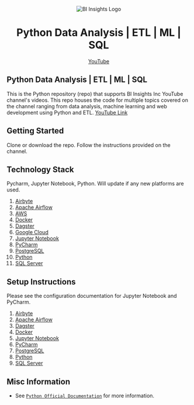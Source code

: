 <p align="center"><img src="https://github.com/hnawaz007/pythondataanalysis/blob/main/img/BIInsightsInc.com.png" alt="BI Insights Logo" /></p>

<h1 align="center"> Python Data Analysis | ETL | ML | SQL </h1>
<p align="center">
  <a href="https://www.youtube.com/channel/UC8aox1k3cd00tTKuBNt4tMw">YouTube</a>
</p>

## Python Data Analysis | ETL | ML | SQL
This is the Python repository (repo) that supports BI Insights Inc YouTube channel's videos. This repo houses the code for multiple topics covered on the channel ranging from data analysis, machine learning and web development using Python and ETL.
[YouTube Link](https://www.youtube.com/channel/UC8aox1k3cd00tTKuBNt4tMw)

## Getting Started

Clone or download the repo. Follow the instructions provided on the channel. 

## Technology Stack

Pycharm, Jupyter Notebook, Python.
Will update if any new platforms are used.

1. [Airbyte](https://airbyte.com/)
2. [Apache Airflow](https://airflow.apache.org/)
3. [AWS](https://aws.amazon.com/)
4. [Docker](https://www.docker.com/)
5. [Dagster](https://dagster.io/)
6. [Google Cloud](https://cloud.google.com/)
7. [Jupyter Notebook](https://jupyter.org/)
8. [PyCharm](https://www.jetbrains.com/pycharm/)
9. [PostgreSQL](https://www.postgresql.org/)
10. [Python](https://www.python.org/)
11. [SQL Server](https://www.microsoft.com/en-us/sql-server/sql-server-downloads)

## Setup Instructions

Please see the configuration documentation for Jupyter Notebook and PyCharm.
1. [Airbyte](https://www.youtube.com/watch?v=2FvMa7vaxDY&t)
2. [Apache Airflow](https://www.youtube.com/watch?v=t4h4vsULwFE)
3. [Dagster](https://www.youtube.com/watch?v=t8QADtYdWEI&t)
4. [Docker](https://www.docker.com/)
5. [Jupyter Notebook](https://www.youtube.com/watch?v=B0G-44dqHRM)
6. [PyCharm](https://www.jetbrains.com/pycharm/)
7. [PostgreSQL](https://www.youtube.com/watch?v=fjYiWXHI7Mo&t)
8. [Python](https://www.python.org/)
9. [SQL Server](https://www.youtube.com/watch?v=e5mvoKuV3xs)


## Misc Information
- See [`Python Official Documentation`](https://www.python.org/) for more information.
